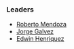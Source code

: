 ### Leaders
* [Roberto Mendoza](mailto:robertoedmundo.mendoza@owasp.org)
* [Jorge Galvez](mailto:jorge.galvez@owasp.org)
* [Edwin Henriquez](mailto:edwin.henriquez@owasp.org)
